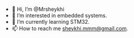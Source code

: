 - 👋 Hi, I’m @Mrsheykhi
- 👀 I’m interested in embedded systems.
- 🌱 I’m currently learning STM32.
- 📫 How to reach me sheykhi.mmm@gmail.com.
